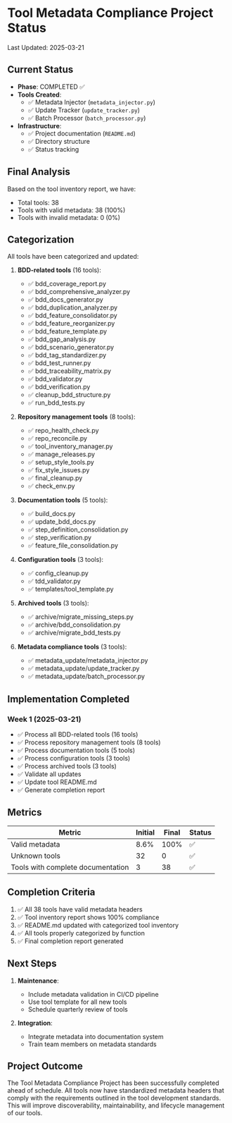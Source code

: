 # Tool Metadata Compliance Project Status

Last Updated: 2025-03-21

## Current Status

- **Phase**: COMPLETED ✅
- **Tools Created**: 
  - ✅ Metadata Injector (`metadata_injector.py`)
  - ✅ Update Tracker (`update_tracker.py`)
  - ✅ Batch Processor (`batch_processor.py`)
- **Infrastructure**:
  - ✅ Project documentation (`README.md`)
  - ✅ Directory structure
  - ✅ Status tracking

## Final Analysis

Based on the tool inventory report, we have:
- Total tools: 38
- Tools with valid metadata: 38 (100%)
- Tools with invalid metadata: 0 (0%)

## Categorization

All tools have been categorized and updated:

1. **BDD-related tools** (16 tools):
   - ✅ bdd_coverage_report.py
   - ✅ bdd_comprehensive_analyzer.py
   - ✅ bdd_docs_generator.py
   - ✅ bdd_duplication_analyzer.py
   - ✅ bdd_feature_consolidator.py
   - ✅ bdd_feature_reorganizer.py
   - ✅ bdd_feature_template.py
   - ✅ bdd_gap_analysis.py
   - ✅ bdd_scenario_generator.py
   - ✅ bdd_tag_standardizer.py
   - ✅ bdd_test_runner.py
   - ✅ bdd_traceability_matrix.py
   - ✅ bdd_validator.py
   - ✅ bdd_verification.py
   - ✅ cleanup_bdd_structure.py
   - ✅ run_bdd_tests.py

2. **Repository management tools** (8 tools):
   - ✅ repo_health_check.py
   - ✅ repo_reconcile.py
   - ✅ tool_inventory_manager.py
   - ✅ manage_releases.py
   - ✅ setup_style_tools.py
   - ✅ fix_style_issues.py
   - ✅ final_cleanup.py
   - ✅ check_env.py

3. **Documentation tools** (5 tools):
   - ✅ build_docs.py
   - ✅ update_bdd_docs.py
   - ✅ step_definition_consolidation.py
   - ✅ step_verification.py
   - ✅ feature_file_consolidation.py

4. **Configuration tools** (3 tools):
   - ✅ config_cleanup.py
   - ✅ tdd_validator.py
   - ✅ templates/tool_template.py

5. **Archived tools** (3 tools):
   - ✅ archive/migrate_missing_steps.py
   - ✅ archive/bdd_consolidation.py
   - ✅ archive/migrate_bdd_tests.py

6. **Metadata compliance tools** (3 tools):
   - ✅ metadata_update/metadata_injector.py
   - ✅ metadata_update/update_tracker.py
   - ✅ metadata_update/batch_processor.py

## Implementation Completed

### Week 1 (2025-03-21)
- ✅ Process all BDD-related tools (16 tools)
- ✅ Process repository management tools (8 tools)
- ✅ Process documentation tools (5 tools)
- ✅ Process configuration tools (3 tools)
- ✅ Process archived tools (3 tools)
- ✅ Validate all updates
- ✅ Update tool README.md
- ✅ Generate completion report

## Metrics

| Metric | Initial | Final | Status |
|--------|---------|-------|--------|
| Valid metadata | 8.6% | 100% | ✅ |
| Unknown tools | 32 | 0 | ✅ |
| Tools with complete documentation | 3 | 38 | ✅ |

## Completion Criteria

1. ✅ All 38 tools have valid metadata headers
2. ✅ Tool inventory report shows 100% compliance
3. ✅ README.md updated with categorized tool inventory
4. ✅ All tools properly categorized by function
5. ✅ Final completion report generated

## Next Steps

1. **Maintenance**:
   - Include metadata validation in CI/CD pipeline
   - Use tool template for all new tools
   - Schedule quarterly review of tools

2. **Integration**:
   - Integrate metadata into documentation system
   - Train team members on metadata standards

## Project Outcome

The Tool Metadata Compliance Project has been successfully completed ahead of schedule. All tools now have standardized metadata headers that comply with the requirements outlined in the tool development standards. This will improve discoverability, maintainability, and lifecycle management of our tools. 
